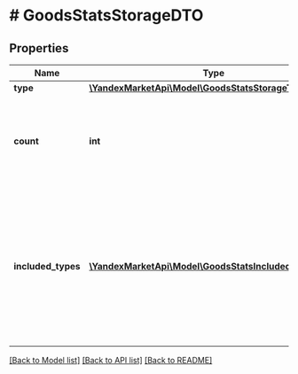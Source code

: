 # # GoodsStatsStorageDTO

## Properties

Name | Type | Description | Notes
------------ | ------------- | ------------- | -------------
**type** | [**\YandexMarketApi\Model\GoodsStatsStorageType**](GoodsStatsStorageType.md) |  | [optional]
**count** | **int** | Количество товара для указанного типа условий хранения и обработки товара на складе. | [optional]
**included_types** | [**\YandexMarketApi\Model\GoodsStatsIncludedTypeDTO[]**](GoodsStatsIncludedTypeDTO.md) | Дополнительная информация о том, для скольких товаров заканчивается срок действия текущего тарифа и для скольких товаров действует повышенный тариф. | [optional]

[[Back to Model list]](../../README.md#models) [[Back to API list]](../../README.md#endpoints) [[Back to README]](../../README.md)
